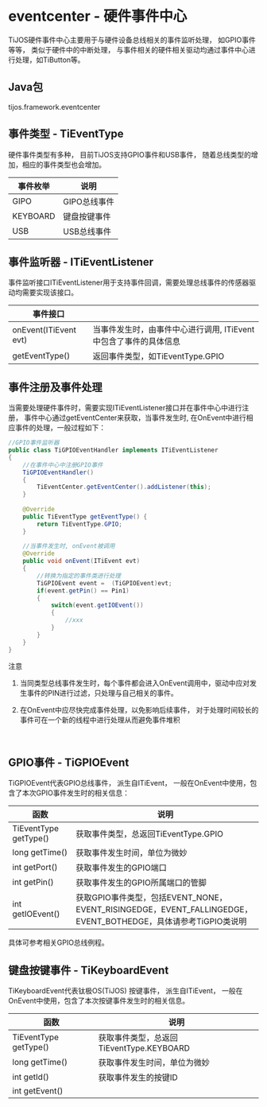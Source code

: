 #  eventcenter - 硬件事件中心

TiJOS硬件事件中心主要用于与硬件设备总线相关的事件监听处理， 如GPIO事件等等， 类似于硬件中的中断处理， 与事件相关的硬件相关驱动均通过事件中心进行处理，如TiButton等。

## Java包
tijos.framework.eventcenter

## 事件类型 - TiEventType

硬件事件类型有多种， 目前TiJOS支持GPIO事件和USB事件， 随着总线类型的增加，相应的事件类型也会增加。

| 事件枚举 | 说明         |
| -------- | ------------ |
| GIPO     | GIPO总线事件 |
| KEYBOARD | 键盘按键事件 |
| USB      | USB总线事件  |

## 事件监听器 - ITiEventListener

事件监听接口ITiEventListener用于支持事件回调，需要处理总线事件的传感器驱动均需要实现该接口。

| 事件接口                  |                                       |
| --------------------- | ------------------------------------- |
| onEvent(ITiEvent evt) | 当事件发生时，由事件中心进行调用, ITiEvent中包含了事件的具体信息 |
| getEventType()        | 返回事件类型，如TiEventType.GPIO              |



## 事件注册及事件处理

当需要处理硬件事件时，需要实现ITiEventListener接口并在事件中心中进行注册， 事件中心通过getEventCenter来获取，当事件发生时, 在OnEvent中进行相应事件的处理，一般过程如下：

```java
//GPIO事件监听器
public class TiGPIOEventHandler implements ITiEventListener
{
	//在事件中心中注册GPIO事件
	TiGPIOEventHandler()
	{
    	TiEventCenter.getEventCenter().addListener(this);
	}
	
 	@Override
	public TiEventType getEventType() {
		return TiEventType.GPIO;
	}
	
	//当事件发生时, onEvent被调用
	@Override
	public void onEvent(ITiEvent evt) 
	{
		//转换为指定的事件类进行处理
		TiGPIOEvent event =  (TiGPIOEvent)evt;
      	if(event.getPin() == Pin1) 
      	{
			switch(event.getIOEvent())
			{
				//xxx
			}
		}
	}	
}
```

注意

1. 当同类型总线事件发生时，每个事件都会进入OnEvent调用中，驱动中应对发生事件的PIN进行过滤，只处理与自己相关的事件。

2. 在OnEvent中应尽快完成事件处理，以免影响后续事件， 对于处理时间较长的事件可在一个新的线程中进行处理从而避免事件堆积

   ​

## GPIO事件 - TiGPIOEvent

TiGPIOEvent代表GPIO总线事件， 派生自ITiEvent， 一般在OnEvent中使用，包含了本次GPIO事件发生时的相关信息：

| 函数                    | 说明                                       |
| --------------------- | ---------------------------------------- |
| TiEventType getType() | 获取事件类型，总返回TiEventType.GPIO               |
| long getTime()        | 获取事件发生时间，单位为微妙                           |
| int getPort()         | 获取事件发生的GPIO端口                            |
| int getPin()          | 获取事件发生的GPIO所属端口的管脚                       |
| int getIOEvent()      | 获取GPIO事件类型，包括EVENT_NONE，EVENT_RISINGEDGE，EVENT_FALLINGEDGE，EVENT_BOTHEDGE，具体请参考TiGPIO类说明 |

具体可参考相关GPIO总线例程。

## 键盘按键事件 - TiKeyboardEvent

TiKeyboardEvent代表钛极OS(TiJOS) 按键事件， 派生自ITiEvent， 一般在OnEvent中使用，包含了本次按键事件发生时的相关信息。

| 函数                  | 说明                                     |
| --------------------- | ---------------------------------------- |
| TiEventType getType() | 获取事件类型，总返回TiEventType.KEYBOARD |
| long getTime()        | 获取事件发生时间，单位为微妙             |
| int getId()           | 获取事件发生的按键ID                     |
| int getEvent()        |                                          |

